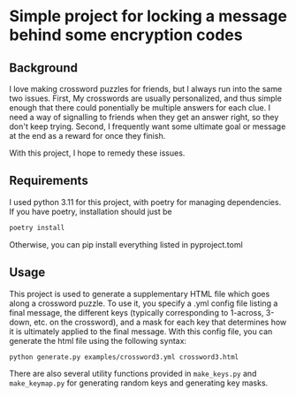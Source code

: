# Simple project for locking a message behind some encryption codes

## Background 
I love making crossword puzzles for friends, but I always run into the same two issues.
First, My crosswords are usually personalized, and thus simple enough that there could ponentially be multiple answers for each clue.
I need a way of signalling to friends when they get an answer right, so they don't keep trying.
Second, I frequently want some ultimate goal or message at the end as a reward for once they finish.

With this project, I hope to remedy these issues.

## Requirements
I used python 3.11 for this project, with poetry for managing dependencies.
If you have poetry, installation should just be
```sh
poetry install
```
Otherwise, you can pip install everything listed in pyproject.toml

## Usage

This project is used to generate a supplementary HTML file which goes along a crossword puzzle.
To use it, you specify a .yml config file listing a final message, the different keys (typically corresponding to 1-across, 3-down, etc. on the crossword), and a mask for each key that determines how it is ultimately applied to the final message.
With this config file, you can generate the html file using the following syntax:

```sh
python generate.py examples/crossword3.yml crossword3.html
```

There are also several utility functions provided in ``make_keys.py`` and ``make_keymap.py`` for generating random keys and generating key masks.
